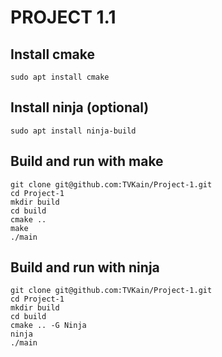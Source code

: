 # PROJECT 1.1
## Install cmake
`
sudo apt install cmake
`
## Install ninja (optional)
`
sudo apt install ninja-build
`
## Build and run with make 
```
git clone git@github.com:TVKain/Project-1.git
cd Project-1
mkdir build
cd build
cmake ..
make 
./main
```
## Build and run with ninja
```
git clone git@github.com:TVKain/Project-1.git
cd Project-1
mkdir build
cd build
cmake .. -G Ninja
ninja
./main
```

